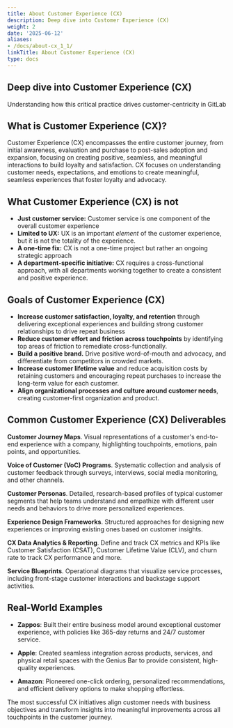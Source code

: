 ```yaml
---
title: About Customer Experience (CX)
description: Deep dive into Customer Experience (CX)
weight: 2
date: '2025-06-12'
aliases:
- /docs/about-cx_1_1/
linkTitle: About Customer Experience (CX)
type: docs
---
```


## **Deep dive into Customer Experience (CX)**

Understanding how this critical practice drives customer-centricity in GitLab

## **What is Customer Experience (CX)?**

Customer Experience (CX) encompasses the entire customer journey, from initial awareness, evaluation and purchase to post-sales adoption and expansion, focusing on creating positive, seamless, and meaningful interactions to build loyalty and satisfaction. CX focuses on understanding customer needs, expectations, and emotions to create meaningful, seamless experiences that foster loyalty and advocacy.

## **What Customer Experience (CX) is not**

* **Just customer service:** Customer service is one component of the overall customer experience   
* **Limited to UX:** UX is an important *element* of the customer experience, but it is not the totality of the experience.  
* **A one-time fix:** CX is not a one-time project but rather an ongoing strategic approach  
* **A department-specific initiative:** CX requires a cross-functional approach, with all departments working together to create a consistent and positive experience. 

## **Goals of Customer Experience (CX)**

* **Increase customer satisfaction, loyalty, and retention** through delivering exceptional experiences and building strong customer relationships to drive repeat business  
* **Reduce customer effort and friction across touchpoints** by identifying top areas of friction to remediate cross-functionally.  
* **Build a positive brand.** Drive positive word-of-mouth and advocacy, and differentiate from competitors in crowded markets.  
* **Increase customer lifetime value** and reduce acquisition costs by retaining customers and encouraging repeat purchases to increase the long-term value for each customer.  
* **Align organizational processes and culture around customer needs**, creating customer-first organization and product.

## **Common Customer Experience (CX) Deliverables**

**Customer Journey Maps**. Visual representations of a customer's end-to-end experience with a company, highlighting touchpoints, emotions, pain points, and opportunities.

**Voice of Customer (VoC) Programs**. Systematic collection and analysis of customer feedback through surveys, interviews, social media monitoring, and other channels.

**Customer Personas**. Detailed, research-based profiles of typical customer segments that help teams understand and empathize with different user needs and behaviors to drive more personalized experiences. 

**Experience Design Frameworks**. Structured approaches for designing new experiences or improving existing ones based on customer insights.

**CX Data Analytics & Reporting**. Define and track CX metrics and KPIs like Customer Satisfaction (CSAT), Customer Lifetime Value (CLV), and churn rate to track CX performance and more.

**Service Blueprints**. Operational diagrams that visualize service processes, including front-stage customer interactions and backstage support activities.

## **Real-World Examples**

* **Zappos**: Built their entire business model around exceptional customer experience, with policies like 365-day returns and 24/7 customer service.

* **Apple**: Created seamless integration across products, services, and physical retail spaces with the Genius Bar to provide consistent, high-quality experiences.

* **Amazon**: Pioneered one-click ordering, personalized recommendations, and efficient delivery options to make shopping effortless.

The most successful CX initiatives align customer needs with business objectives and transform insights into meaningful improvements across all touchpoints in the customer journey.
